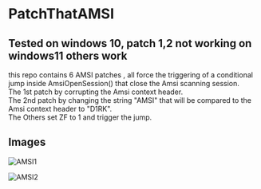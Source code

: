 # PatchThatAMSI  
## Tested on windows 10, patch 1,2 not working on windows11 others work  
this repo contains 6 AMSI patches , all force the triggering of a conditional jump inside AmsiOpenSession()  that close the Amsi scanning session.   
The 1st patch by corrupting the Amsi context header.  
The 2nd patch by changing the string "AMSI" that will be compared to the Amsi context header to "D1RK".  
The Others set ZF to 1 and trigger the jump.

## Images
![AMSI1](https://user-images.githubusercontent.com/110354855/197331910-829816a0-a7a0-4cda-b72e-ab05f2692a64.png)

![AMSI2](https://user-images.githubusercontent.com/110354855/197331928-8bc98ecb-0b03-498e-a756-83288db40a90.png)
